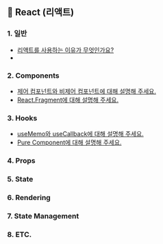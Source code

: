 ## 🧿 React (리액트)

### 1. 일반
- [리액트를 사용하는 이유가 무엇인가요?](https://github.com/dev-junehee/front-interview-questions-archive/blob/main/React/%EB%A6%AC%EC%95%A1%ED%8A%B8%EB%A5%BC%20%EC%82%AC%EC%9A%A9%ED%95%98%EB%8A%94%20%EC%9D%B4%EC%9C%A0%EB%8A%94%20%EB%AC%B4%EC%97%87%EC%9D%B8%EA%B0%80%EC%9A%94%3F.md)
- 

### 2. Components
- [제어 컴포넌트와 비제어 컴포넌트에 대해 설명해 주세요.]()
- [React.Fragment에 대해 설명해 주세요.](https://github.com/dev-junehee/front-interview-questions-archive/blob/main/React/React.Fragment%EC%97%90%20%EB%8C%80%ED%95%B4%20%EC%84%A4%EB%AA%85%ED%95%B4%20%EC%A3%BC%EC%84%B8%EC%9A%94.md)

### 3. Hooks
- [useMemo와 useCallback에 대해 설명해 주세요.](https://github.com/dev-junehee/front-interview-questions-archive/blob/main/React/useMemo%EC%99%80%20useCallback%EC%97%90%20%EB%8C%80%ED%95%B4%20%EC%84%A4%EB%AA%85%ED%95%B4%20%EC%A3%BC%EC%84%B8%EC%9A%94.md)
- [Pure Component에 대해 설명해 주세요.](https://github.com/dev-junehee/front-interview-questions-archive/blob/main/React/Pure%20Component%EC%97%90%20%EB%8C%80%ED%95%B4%20%EC%84%A4%EB%AA%85%ED%95%B4%20%EC%A3%BC%EC%84%B8%EC%9A%94.md)

### 4. Props

### 5. State

### 6. Rendering

### 7. State Management

### 8. ETC.
